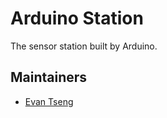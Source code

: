 # Arduino Station
The sensor station built by Arduino.

## Maintainers
* [Evan Tseng](https://github.com/evanxd)
